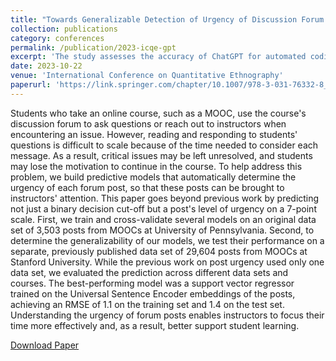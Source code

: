```yaml
---
title: "Towards Generalizable Detection of Urgency of Discussion Forum Posts"
collection: publications
category: conferences
permalink: /publication/2023-icqe-gpt
excerpt: 'The study assesses the accuracy of ChatGPT for automated coding and the role that its explanations of its coding decisions can play in improving the consistency and construct validity of human-generated codes. Results suggest that ChatGPT can better capture a variety of language structures compared to other automated coding tools. ChatGPT’s ability to provide explanations for its decisions can also help enhance construct validity, identify ambiguity in code definitions, and assist human coders in achieving high interrater reliability.'
date: 2023-10-22
venue: 'International Conference on Quantitative Ethnography'
paperurl: 'https://link.springer.com/chapter/10.1007/978-3-031-76332-8_19'
---
```


Students who take an online course, such as a MOOC, use the course's discussion forum to ask questions or reach out to instructors when encountering an issue. However, reading and responding to students' questions is difficult to scale because of the time needed to consider each message. As a result, critical issues may be left unresolved, and students may lose the motivation to continue in the course. To help address this problem, we build predictive models that automatically determine the urgency of each forum post, so that these posts can be brought to instructors' attention. This paper goes beyond previous work by predicting not just a binary decision cut-off but a post's level of urgency on a 7-point scale. First, we train and cross-validate several models on an original data set of 3,503 posts from MOOCs at University of Pennsylvania. Second, to determine the generalizability of our models, we test their performance on a separate, previously published data set of 29,604 posts from MOOCs at Stanford University. While the previous work on post urgency used only one data set, we evaluated the prediction across different data sets and courses. The best-performing model was a support vector regressor trained on the Universal Sentence Encoder embeddings of the posts, achieving an RMSE of 1.1 on the training set and 1.4 on the test set. Understanding the urgency of forum posts enables instructors to focus their time more effectively and, as a result, better support student learning. 

[Download Paper](https://link.springer.com/chapter/10.1007/978-3-031-76332-8_19)
